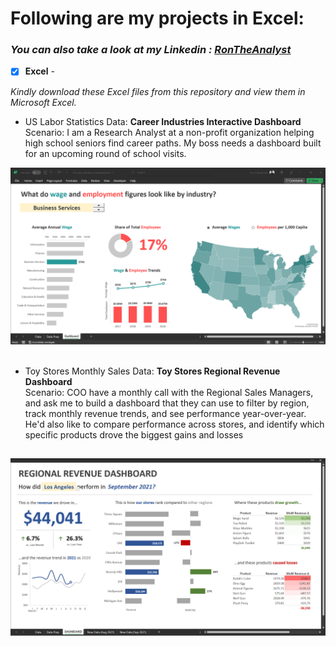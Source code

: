 # Following are my projects in Excel: <br />
### *You can also take a look at my Linkedin : [RonTheAnalyst](https://www.linkedin.com/in/ronfam/)* <br />

- [x] **Excel** - 

*Kindly download these Excel files from this repository and view them in Microsoft Excel.*

- US Labor Statistics Data: **Career Industries Interactive Dashboard** <br />
Scenario: I am a Research Analyst at a non-profit organization helping high school seniors find career paths. My boss needs a dashboard built for an upcoming round of school visits. <br />

![Dashboard](Visuals/Careers_Dashboard.png)
 <br />
 <br />
- Toy Stores Monthly Sales Data: **Toy Stores Regional Revenue Dashboard** <br />
Scenario: COO have a monthly call with the Regional Sales Managers, and ask me to build a dashboard that they can use to filter by region, track monthly revenue trends, and see performance year-over-year. He'd also like to compare performance across stores, and identify which specific products drove the biggest gains and losses <br />

![Dashboard](Visuals/ToyStores_Regional_Revenue_Dashboard.png)
--------------------------------------------------------------------------------------------------------------------------------------------------------------------------------
